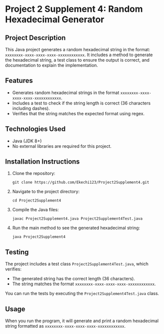 # Project 2 Supplement 4: Random Hexadecimal Generator

## Project Description
This Java project generates a random hexadecimal string in the format:
`xxxxxxxx-xxxx-xxxx-xxxx-xxxxxxxxxxxx`. It includes a method to generate
the hexadecimal string, a test class to ensure the output is correct, and
documentation to explain the implementation.

## Features
- Generates random hexadecimal strings in the format `xxxxxxxx-xxxx-xxxx-xxxx-xxxxxxxxxxxx`.
- Includes a test to check if the string length is correct (36 characters including dashes).
- Verifies that the string matches the expected format using regex.

## Technologies Used
- Java (JDK 8+)
- No external libraries are required for this project.

## Installation Instructions
1. Clone the repository:
    ```
    git clone https://github.com/Ekechi123/Project2Supplement4.git
    ```

2. Navigate to the project directory:
    ```
    cd Project2Supplement4
    ```

3. Compile the Java files:
    ```
    javac Project2Supplement4.java Project2Supplement4Test.java
    ```

4. Run the main method to see the generated hexadecimal string:
    ```
    java Project2Supplement4
    ```

## Testing
The project includes a test class `Project2Supplement4Test.java`, which verifies:
- The generated string has the correct length (36 characters).
- The string matches the format `xxxxxxxx-xxxx-xxxx-xxxx-xxxxxxxxxxxx`.

You can run the tests by executing the `Project2Supplement4Test.java` class.

## Usage
When you run the program, it will generate and print a random hexadecimal string formatted as `xxxxxxxx-xxxx-xxxx-xxxx-xxxxxxxxxxxx`.

